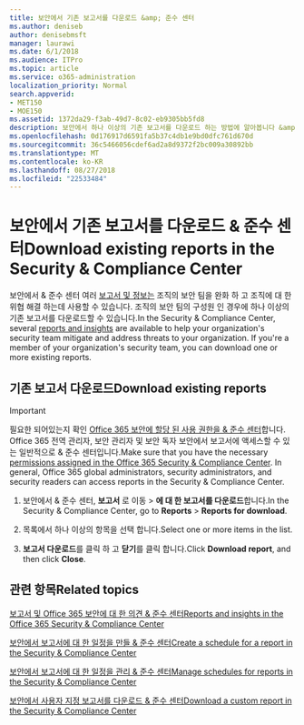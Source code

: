 ```yaml
---
title: 보안에서 기존 보고서를 다운로드 &amp; 준수 센터
ms.author: deniseb
author: denisebmsft
manager: laurawi
ms.date: 6/1/2018
ms.audience: ITPro
ms.topic: article
ms.service: o365-administration
localization_priority: Normal
search.appverid:
- MET150
- MOE150
ms.assetid: 1372da29-f3ab-49d7-8c02-eb9305bb5fd8
description: 보안에서 하나 이상의 기존 보고서를 다운로드 하는 방법에 알아봅니다 &amp; 준수 센터입니다.
ms.openlocfilehash: 0d176917d6591fa5b37c4db1e9bd0dfc761d670d
ms.sourcegitcommit: 36c5466056cdef6ad2a8d9372f2bc009a30892bb
ms.translationtype: MT
ms.contentlocale: ko-KR
ms.lasthandoff: 08/27/2018
ms.locfileid: "22533484"
---
```

# <a name="download-existing-reports-in-the-security-amp-compliance-center"></a><span data-ttu-id="79cd8-103">보안에서 기존 보고서를 다운로드 &amp; 준수 센터</span><span class="sxs-lookup"><span data-stu-id="79cd8-103">Download existing reports in the Security &amp; Compliance Center</span></span>

<span data-ttu-id="79cd8-p101">보안에서 &amp; 준수 센터 여러 [보고서 및 정보는](reports-and-insights-in-security-and-compliance.md) 조직의 보안 팀을 완화 하 고 조직에 대 한 위협 해결 하는데 사용할 수 있습니다. 조직의 보안 팀의 구성원 인 경우에 하나 이상의 기존 보고서를 다운로드할 수 있습니다.</span><span class="sxs-lookup"><span data-stu-id="79cd8-p101">In the Security &amp; Compliance Center, several [reports and insights](reports-and-insights-in-security-and-compliance.md) are available to help your organization's security team mitigate and address threats to your organization. If you're a member of your organization's security team, you can download one or more existing reports.</span></span> 
  
## <a name="download-existing-reports"></a><span data-ttu-id="79cd8-106">기존 보고서 다운로드</span><span class="sxs-lookup"><span data-stu-id="79cd8-106">Download existing reports</span></span>

> [!IMPORTANT]
> <span data-ttu-id="79cd8-p102">필요한 되어있는지 확인 [Office 365 보안에 할당 된 사용 권한을 &amp; 준수 센터](permissions-in-the-security-and-compliance-center.md)합니다. Office 365 전역 관리자, 보안 관리자 및 보안 독자 보안에서 보고서에 액세스할 수 있는 일반적으로 &amp; 준수 센터입니다.</span><span class="sxs-lookup"><span data-stu-id="79cd8-p102">Make sure that you have the necessary [permissions assigned in the Office 365 Security &amp; Compliance Center](permissions-in-the-security-and-compliance-center.md). In general, Office 365 global administrators, security administrators, and security readers can access reports in the Security &amp; Compliance Center.</span></span> 
  
1. <span data-ttu-id="79cd8-109">보안에서 &amp; 준수 센터, **보고서** 로 이동 \> **에 대 한 보고서를 다운로드**합니다.</span><span class="sxs-lookup"><span data-stu-id="79cd8-109">In the Security &amp; Compliance Center, go to **Reports** \> **Reports for download**.</span></span>
    
2. <span data-ttu-id="79cd8-110">목록에서 하나 이상의 항목을 선택 합니다.</span><span class="sxs-lookup"><span data-stu-id="79cd8-110">Select one or more items in the list.</span></span>
    
3. <span data-ttu-id="79cd8-111">**보고서 다운로드**를 클릭 하 고 **닫기**를 클릭 합니다.</span><span class="sxs-lookup"><span data-stu-id="79cd8-111">Click **Download report**, and then click **Close**.</span></span>
    
## <a name="related-topics"></a><span data-ttu-id="79cd8-112">관련 항목</span><span class="sxs-lookup"><span data-stu-id="79cd8-112">Related topics</span></span>
<span data-ttu-id="79cd8-113"><a name="download"> </a></span><span class="sxs-lookup"><span data-stu-id="79cd8-113"></span></span>

[<span data-ttu-id="79cd8-114">보고서 및 Office 365 보안에 대 한 의견 &amp; 준수 센터</span><span class="sxs-lookup"><span data-stu-id="79cd8-114">Reports and insights in the Office 365 Security &amp; Compliance Center</span></span>](reports-and-insights-in-security-and-compliance.md)
  
[<span data-ttu-id="79cd8-115">보안에서 보고서에 대 한 일정을 만들 &amp; 준수 센터</span><span class="sxs-lookup"><span data-stu-id="79cd8-115">Create a schedule for a report in the Security &amp; Compliance Center</span></span>](create-a-schedule-for-a-report.md)
  
[<span data-ttu-id="79cd8-116">보안에서 보고서에 대 한 일정을 관리 &amp; 준수 센터</span><span class="sxs-lookup"><span data-stu-id="79cd8-116">Manage schedules for reports in the Security &amp; Compliance Center</span></span>](manage-schedules-for-multiple-reports.md)
  
[<span data-ttu-id="79cd8-117">보안에서 사용자 지정 보고서를 다운로드 &amp; 준수 센터</span><span class="sxs-lookup"><span data-stu-id="79cd8-117">Download a custom report in the Security &amp; Compliance Center</span></span>](set-up-and-download-a-custom-report.md)
  

